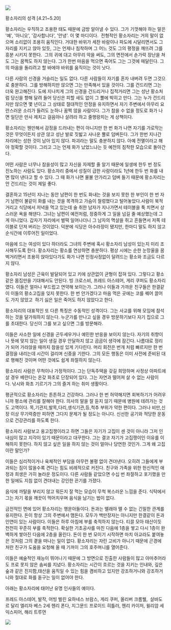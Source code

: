 ![](../../_resources/25082743565544CB1D_89e4968beab549af99066970a59abab.jpg)

황소자리의 성격 [4.21~5.20]

황소자리는 우직하고 조용한 태도 때문에 금방 알아낼 수 있다. 그가 기껏해야 하는 말은 '예', '아니오', '감사합니다', '안녕'. 이 몇 마디이다.  전형적인 황소자리는 거의 말이 없으며 소리없이 조용히 움직인다. 거대한 바위가 세찬 바람이나 파도에 시달리면서도 그 자리를 지키고 앉아 있듯, 그는 언제나 침착하며 그 어느 것도 그의 평정을 깨뜨려 그를 흥분 시키지 못한다.  그의 귀에 대고 아무리 악을 써도, 그의 면전에서 손가락 장난을 쳐도 그는 꿈쩍도 하지 않는다. 그가 한번 마음을 먹으면 죽어도 그는 그것에 매달린다. 그의 마음을 돌리려고 할 바에야 바위를 움직이는 것이 낫다. 

다른 사람의 신경을 거슬리는 일도 없다. 다른 사람들이 자기를 혼자 내버려 두면 그것으로 충분하다. 그를 방해하지만 않으면 그는 만족해서 있을 것이다. 그를 건드리면 그는 더욱 완고해진다. 도에 지나치게 그의 신경을 건드리거나 집적거리면 그는 성난 황소처럼 당신을 향해 달려 들어 당신은 피할 새도 없이 그 뿔에 박히고 만다. 그는 누가 건드리지만 않으면 몇 년이고 그 상태로 절대적인 안정을 유지하면서 자기 주변에서 아무리 요란스러운 소리가 들려도 눈하나 꿈쩍 않을 사람이다. 그가 참을 수 없을 정도로 화가 나면 일단은 만사 제치고 걸음아나 살려라 하고 줄행랑치는 게 상책이다. 

황소자리는 웬만해서 감정을 드러내는 편이 아니지만 한 번 화가 나면 자기를 가로막는 것은 무엇이든지 상관 않고 성난 발로 짓밟고 사나운 뿔로 덤벼든다. 그가 한번 지나간 자리에는 성한 것이 남아 있지 않다. 파괴라는 말도 충분하지 않다. 아예 전멸이라고 해야 정확할 것이다. 그리고 그는 언제 화가 났었느냐는 듯 예전의 침착한 모습으로 돌아간다. 

어떤 사람은 너무나 참을성이 많고 자신을 자제할 줄 알기 때문에 일생에 한두 번 정도 진노하는 사람도 있다. 황소자리 중에서 성질이 급한 사람이라도 1년에 한두 번 화를 내면 많이 낸다고 할 수 있다. 그 때 화가 나면 물불 안가리고 덤벼 들기 때문에 황소자리는 안 건드리는 것이 제일 좋다. 

결혼하고 15년이 지나는 동안 남편이 한 번도 화내는 것을 보지 못한 한 부인이 한 번 자기 남편이 불같이 화를 내는 것을 목격하고 가슴이 철렁했다고 털어놓았다.사람이 북적거리고 식당에서 저녁을 먹고 있는데 술 취한 남자가 지나가면서 테이블을 툭 치면서 상스러운 욕을 해댄다. 그녀는 남편이 예전처럼, 정중하게 그 일을 넘길 줄 예상했는데 그게 아니었다. 갑자기 자리에서 벌떡 일어나더니 그 남자의 멱살을 쥐고 흔들면서 저쪽 테이블로 던져 버리는 것이었다. 덕분에 식당은 아수라장이 됐지만, 한마디 말도 하지 않고 순식간에 이루어진 일이었다. 

마음에 드는 여성이 있다 하더라도 그녀의 주변에 혹시 황소자리 남성이 있는지 미리 조사해두도록 한다. 황소자리는 황소를 연상하면 충분하다. 평상 시에는 순한 눈망울을 꿈벅거리면서 조용히 앉아있다가도 화가 나면 인정사정없이 달려드는 황소와 조금도 다르지 않다. 

황소자리 남성은 근육이 발달되어 있고 키에 상관없이 균형이 잡혀 있다. 그렇다고 황소 같은 몸집만을 기대해서도 안된다. 빙 크로스비, 프레드 아스테어, 게리 쿠퍼도 황소자리였다. 이들은 얼마나 부드럽고 연약해 보이는가. 그러나 이들과 가까운 친구들은 한결같이 이들의 황소고집을 잊지 못한다. 한 번 안가겠다고 마음 먹은 곳에는 코를 꿰어 끌어도 가지 않았고  하기 싫은 일은 죽어도 하지 않았다고 한다. 

황소자리의 대표적인 또 다른 특징은 수동적인 성격이다. 그는 사교를 위해 모임에 참석하는 것을 달가워하지 않는다. 누군가를 만나고 싶을 경우 방문하기보다 자기 집으로 그를 초대한다. 당신이 그를 보고 싶으면 그를 방문해라. 

이들은 사소한 일에 신경을 곤두세우거나 예민한 반응을 보이지 않는다. 자기의 취향이나 뜻에 맞지 않는 일이 생길 경우 안달하지 않고 곰곰이 생각에 잠긴다. 나름대로 정리가 되어 가라앉을 때까지 참을성 있게 기다린다. 머리 회전은 번개 처럼 빠르지만 한 번 결정을 내리는데 시간이 걸리며 신중을 기한다. 그의 모든 행동은 이미 사전에 준비된 대로 행해진 것이며 어떤 것에도 쉽게 좌절하지 않는다. 

황소자리 사람은 무척이나 가정적이다. 그는 단독주택을 갖길 희망하며 사정상 아파트에 살 경우 베란다는 온갖 화초로 단장되어 있다. 그는 자연과 떨어져 살 수 없는 사람이다. 낚시와 화초 기르기가 그의 즐겨 하는 취미 생활이다. 

평균적으로 황소자리는 튼튼하고 건강하다. 그러나 한 번 허약해지면 회복하기가 어려우니까 평소에 관리를 잘해야 한다. 의사의 말을 잘 듣지 않기 때문에 병원에 데려가는 것도 고역이다. 목,기관지,발목,다리,생식기관,등,척추 부위가 약한 편이다. 그러나 비만,신장 이상 무기력증만 피하면 그다지 문제가 될 정도는 아니다. 신선한 공기와 적당한 운동으로 건강관리를 하도록 한다. 

황소자리 사람보고 옹고집쟁이라고 하면 그들은 자기가 고집이 센 것이 아니라 그저 인내심이 많고 지각이 있기 때문이라고 대꾸한다. 그는 결코 자기가 고집쟁이인 이유를 이해하지 못한다. 하지 않고 싶은 일을 하지 않는 것이 얼마나 당연한 것인가. 그게 왜 고집이란 말인가? 

이들은 심리적이거나 육체적인 부담을 아무런 불평 없이 견뎌낸다. 오히려 그들에게 부과되는 짐이 많을수록 견디는 힘도 비례적으로 커진다. 친구와 가족을 위한 헌신적인 애정과 희생은 가히 놀라운 정도이다. 다른 사람들 같았으면 수십 번 좌절하고 포기했을 만한 일에도 지침 없이 견뎌내는 강인한 끈기를 가졌다. 

음식에 까탈을 부리지 않고 뭐든지 잘 먹는 모습이 무척 복스러운 느낌을 준다. 식탁에서 그는 자기 몫을 깨끗이 먹어치우며 음식을 남기는 법이 없다. 

금전적인 면에 있어 황소자리는 행운아들이다. 돈과는 뗄래야 뗄 수 없는 긴밀한 관계를 유지한다. 돈이 항상 그의 주변에서 맴돈다. 모두가 백만장자는 아니지만 한결같이 돈과 인연이 있는 사람이다. 이들은 하루 아침에 부를 축적하지 않는다. 티끌 모아 태산이듯 천천히 꾸준히 부를 축적한다. 확실한 기초공사를 마친 다음에 1층을 쌓고 다시 1층이 완벽하게 쌓아진 다음에 2층을 올린다. 돈이 한 번 모이기 시작하면 마치 아교라도 붙여놓은 것처럼 그의 곁을 떠나는 일이 없다. 황소자리는 자린 고비가 아니기 때문에 곤경에 처란 친구가 도움을 요청해 올 때 기꺼이 그의 호주머니를 열어준다. 

이들은 예술적인 재능이 뛰어나기 때문에 그 방면으로 진출한 사람들이 많고 아마추어라도 프로 못지 않은 솜씨를 지녔다. 황소자리는 시간이 흐르는 것을 지키는 인내와, 깊은 숲과 같은 진지함,태산을 움직일 수 있는 힘을 겸비하고 있지만 강조하거니와 강조하거니와 절대로 화를 돋구는 일이 없어야 한다.

아래는 황소자리에 태어난 유명 인사들의 예이다.

프레드 아스테어, 발작, 어빙 벌린 요하네스 브람스, 게리 쿠퍼, 올리버 크롬웰, 
살바도르 달리 엘리자 베스 2세 헨리 폰다, 지그문드 프로이드 히틀러,
헨리 카이저, 윌리암 세익스피어, 해리 트루먼

![](../../_resources/22321043565544CD24_ad8fdfb8fa5942dbb1f0cc745e701cb.jpg)